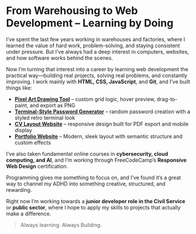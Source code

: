 # From Warehousing to Web Development – Learning by Doing

I’ve spent the last few years working in warehouses and factories, where I learned the value of hard work, problem-solving, and staying consistent under pressure. But I’ve always had a deep interest in computers, websites, and how software works behind the scenes.

Now I’m turning that interest into a career by learning web development the practical way—building real projects, solving real problems, and constantly improving. I work mainly with **HTML, CSS, JavaScript**, and **Git**, and I’ve built things like:

- [**Pixel Art Drawing Tool**](https://github.com/SUDO-j182/simple-drawing-tool) – custom grid logic, hover preview, drag-to-paint, and export as PNG  
- [**Terminal-Style Password Generator**](https://github.com/SUDO-j182/random-password-generator) – random password creation with a styled retro terminal look  
- [**CV Layout Website**](https://github.com/SUDO-j182/CV-layout) – responsive design built for PDF export and mobile display  
- [**Portfolio Website**](https://www.portfolio-os.net) – Modern, sleek layout with semantic structure and custom effects  

I’ve also taken fundamental online courses in **cybersecurity, cloud computing, and AI**, and I’m working through FreeCodeCamp’s **Responsive Web Design** certification.

Programming gives me something to focus on, and I’ve found it’s a great way to channel my ADHD into something creative, structured, and rewarding.

Right now I’m working towards a **junior developer role in the Civil Service** or **public sector**, where I hope to apply my skills to projects that actually make a difference.

> Always learning. Always Building.

<!---
SUDO-j182/SUDO-j182 is a ✨ special ✨ repository because its `README.md` (this file) appears on your GitHub profile.
You can click the Preview link to take a look at your changes.
--->

